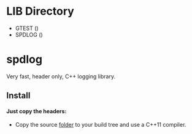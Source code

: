 # LIB Directory

[//]: <> (This is a MARKDOWN comment.)
* GTEST ()
* SPDLOG ()

# spdlog
Very fast, header only, C++ logging library.
## Install
#### Just copy the headers:
* Copy the source
[folder](https://github.com/gabime/spdlog/tree/master/include/spdlog)
to your build tree and use a C++11 compiler.
